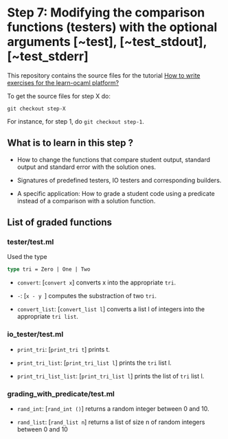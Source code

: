 # Step 7: Modifying the comparison functions (testers) with the optional arguments [~test], [~test_stdout], [~test_stderr]

This repository contains the source files for the tutorial [How to
write exercises for the learn-ocaml
platform?](https://github.com/ocaml-sf/learn-ocaml/blob/master/docs/howto-write-exercises.md)

To get the source files for step X do:
```
git checkout step-X
```

For instance, for step 1, do `git checkout step-1`.


## What is to learn in this step ?

* How to change the functions that compare student output, standard
  output and standard error with the solution ones.

* Signatures of predefined testers, IO testers and corresponding builders.

* A specific application: How to grade a student code using a
  predicate instead of a comparison with a solution function.

## List of graded functions

### tester/test.ml
Used the type
```ocaml
type tri = Zero | One | Two
```

* `convert`: [`convert x`] converts x into the appropriate `tri`.

* `-`: [`x - y `] computes the substraction of two `tri`.

* `convert_list`: [`convert_list l`] converts a list l of integers into the appropriate `tri list`.

### io_tester/test.ml

* `print_tri`: [`print_tri t`] prints t.

* `print_tri_list`: [`print_tri_list l`] prints the `tri` list l.

* `print_tri_list_list`: [`print_tri_list l`] prints the list of `tri` list l.

### grading_with_predicate/test.ml

* `rand_int`: [`rand_int ()`] returns a random integer between 0 and 10.

* `rand_list`: [`rand_list n`] returns a list of size n of random integers between 0 and 10
